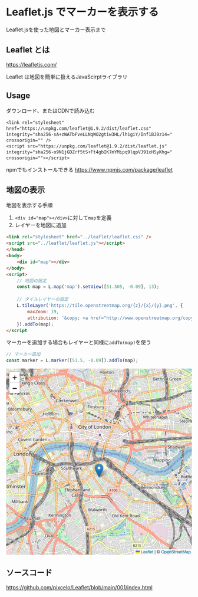# Leaflet.js でマーカーを表示する
Leaflet.jsを使った地図とマーカー表示まで

## Leaflet とは
https://leafletjs.com/

Leaflet は地図を簡単に扱えるJavaScirptライブラリ

## Usage
ダウンロード、またはCDNで読み込む
```
<link rel="stylesheet" href="https://unpkg.com/leaflet@1.9.2/dist/leaflet.css" integrity="sha256-sA+zWATbFveLLNqWO2gtiw3HL/lh1giY/Inf1BJ0z14=" crossorigin="" />
<script src="https://unpkg.com/leaflet@1.9.2/dist/leaflet.js" integrity="sha256-o9N1jGDZrf5tS+Ft4gbIK7mYMipq9lqpVJ91xHSyKhg=" crossorigin=""></script>
```
npmでもインストールできる
https://www.npmjs.com/package/leaflet

## 地図の表示
地図を表示する手順
1. `<div id="map"></div>`に対して`map`を定義
2. レイヤーを地図に追加

```html
<link rel="stylesheet" href="../leaflet/leaflet.css" />
<script src="../leaflet/leaflet.js"></script>
</head>
<body>
    <div id="map"></div>
</body>
<script>
    // 地図の設定
    const map = L.map('map').setView([51.505, -0.09], 13);

    // タイルレイヤーの設定
    L.tileLayer('https://tile.openstreetmap.org/{z}/{x}/{y}.png', {
        maxZoom: 19,
        attribution: '&copy; <a href="http://www.openstreetmap.org/copyright">OpenStreetMap</a>'
    }).addTo(map);
</script
```

マーカーを追加する場合もレイヤーと同様に`addTo(map)`を使う
```javascript
// マーカー追加
const marker = L.marker([51.5, -0.09]).addTo(map);
```

<body>
    <div id="map"></div>
</body>
<script>
    const map = L.map('map').setView([51.505, -0.09], 13);

    L.tileLayer('https://tile.openstreetmap.org/{z}/{x}/{y}.png', {
        maxZoom: 19,
        attribution: '&copy; <a href="http://www.openstreetmap.org/copyright">OpenStreetMap</a>'
    }).addTo(map);

    const marker = L.marker([51.5, -0.09]).addTo(map);
</script>

![map](img/leaflet_marker.png)<br/>

## ソースコード

https://github.com/pixcelo/Leaflet/blob/main/001/index.html
